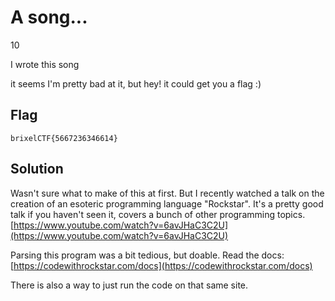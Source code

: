 #  A song...
10

I wrote this song

it seems I'm pretty bad at it, but hey! it could get you a flag :)


## Flag
```
brixelCTF{5667236346614}
```

## Solution

Wasn't sure what to make of this at first. But I recently watched a talk on the creation of an esoteric programming language "Rockstar". It's a pretty good talk if you haven't seen it, covers a bunch of other programming topics.
[https://www.youtube.com/watch?v=6avJHaC3C2U](https://www.youtube.com/watch?v=6avJHaC3C2U)

Parsing this program was a bit tedious, but doable. Read the docs:
[https://codewithrockstar.com/docs](https://codewithrockstar.com/docs)

There is also a way to just run the code on that same site.